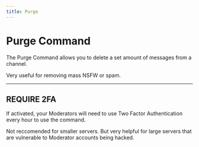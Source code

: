 ```yaml
---
title: Purge
---
```

# Purge Command

The Purge Command allows you to delete a set amount of messages from a channel.

Very useful for removing mass NSFW or spam.

---

## REQUIRE 2FA

If activated, your Moderators will need to use Two Factor Authentication every hour to use the command.

Not reccomended for smaller servers. But very helpful for large servers that are vulnerable to Moderator accounts being hacked.